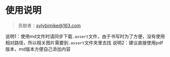 # 使用说明
>贡献者：sylybimike@163.com

说明1：使用md文件时请同步下载`.assert`文件，由于书写时为了方便，没有使用相对路径，所以相关图片需要到`.assert`文件夹里去找
说明2：建议直接使用pdf版本，md版本方便自己添加内容

